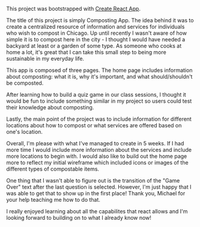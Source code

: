 This project was bootstrapped with [Create React App](https://github.com/facebook/create-react-app).

The title of this project is simply Composting App. The idea behind it was to create a centralized resource of information and services for individuals who wish to compost in Chicago. Up until recently I wasn't aware of how simple it is to compost here in the city - I thought I would have needed a backyard at least or a garden of some type. As someone who cooks at home a lot, it's great that I can take this small step to being more sustainable in my everyday life.

This app is composed of three pages. The home page includes information about composting: what it is, why it's important, and what should/shouldn't be composted.

After learning how to build a quiz game in our class sessions, I thought it would be fun to include something similar in my project so users could test their knowledge about composting.

Lastly, the main point of the project was to include information for different locations about how to compost or what services are offered based on one's location.

Overall, I'm please with what I've managed to create in 5 weeks. If I had more time I would include more information about the services and include more locations to begin with. I would also like to build out the home page more to reflect my initial wireframe which included icons or images of the different types of compostable items.

One thing that I wasn't able to figure out is the transition of the "Game Over" text after the last question is selected. However, I'm just happy that I was able to get that to show up in the first place! Thank you, Michael for your help teaching me how to do that.

I really enjoyed learning about all the capabilites that react allows and I'm looking forward to building on to what I already know now!
